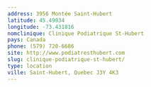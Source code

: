 ```yaml
---
address: 3956 Montée Saint-Hubert
latitude: 45.49034
longitude: -73.431816
nomclinique: Clinique Podiatrique St-Hubert
pays: Canada
phone: (579) 720-6686
site: http://www.podiatresthubert.com
slug: clinique-podiatrique-st-hubert/
type: location
ville: Saint-Hubert, Quebec J3Y 4K3
---
```


